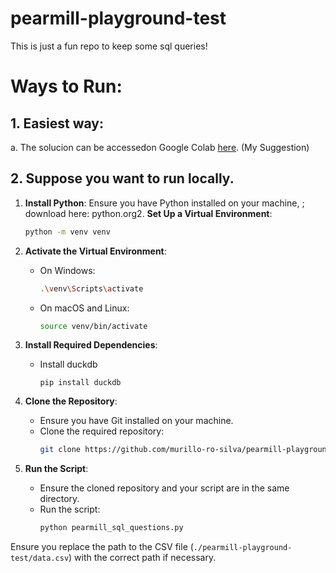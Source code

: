 # pearmill-playground-test
This is just a fun repo to keep some sql queries!

# Ways to Run:

## 1. Easiest way:
  a. The solucion can be accessedon Google Colab [here](https://colab.research.google.com/drive/1q5FSdZb0vfWBkkwqrkyVVzkcuR9l8AjB?usp=sharing). (My Suggestion)


## 2. Suppose you want to run locally.

1. **Install Python**: Ensure you have Python installed on your machine, ; download here: python.org2. **Set Up a Virtual Environment**:

    ```sh
    python -m venv venv
    ```

3. **Activate the Virtual Environment**:
    - On Windows:
        ```sh
        .\venv\Scripts\activate
        ```
    - On macOS and Linux:
        ```sh
        source venv/bin/activate
        ```

4. **Install Required Dependencies**:
    - Install duckdb
        ```
        pip install duckdb
        ```

5. **Clone the Repository**:
    - Ensure you have Git installed on your machine.
    - Clone the required repository:
        ```sh
        git clone https://github.com/murillo-ro-silva/pearmill-playground-test.git
        ```

6. **Run the Script**:
    - Ensure the cloned repository and your script are in the same directory.
    - Run the script:
        ```sh
        python pearmill_sql_questions.py
        ```

Ensure you replace the path to the CSV file (`./pearmill-playground-test/data.csv`) with the correct path if necessary.
